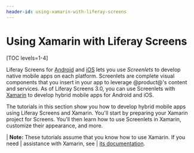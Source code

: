 ```yaml
---
header-id: using-xamarin-with-liferay-screens
---
```


# Using Xamarin with Liferay Screens

[TOC levels=1-4]

Liferay Screens for 
[Android](/docs/7-0/tutorials/-/knowledge_base/t/android-apps-with-liferay-screens) 
and 
[iOS](/docs/7-0/tutorials/-/knowledge_base/t/ios-apps-with-liferay-screens) 
lets you use *Screenlets* to develop native mobile apps on each platform. 
Screenlets are complete visual components that you insert in your app to 
leverage @product@'s content and services. As of Liferay Screens 3.0, you can 
use Screenlets with 
[Xamarin](https://www.xamarin.com/) 
to develop hybrid mobile apps for Android and iOS. 

The tutorials in this section show you how to develop hybrid mobile apps using 
Liferay Screens and Xamarin. You'll start by preparing your Xamarin project for 
Screens. You'll then learn how to use Screenlets in Xamarin, customize their 
appearance, and more. 

| **Note:** These tutorials assume that you know how to use Xamarin. If you need
| assistance with Xamarin, see
| [its documentation](https://developer.xamarin.com/).
